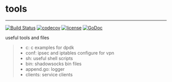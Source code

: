 # tools
---

[![Build Status](https://travis-ci.org/dilfish/tools.svg?branch=master)](https://travis-ci.org/dilfish/tools)
[![codecov](https://codecov.io/gh/dilfish/tools/branch/master/graph/badge.svg)](https://codecov.io/gh/dilfish/tools)
[![license](https://img.shields.io/github/license/mashape/apistatus.svg)](github.com/dilfish/tools)
[![GoDoc](https://godoc.org/github.com/dilfish/tools?status.svg)](https://godoc.org/github.com/dilfish/tools)

useful tools and files

>* c: c examples for dpdk
>* conf: ipsec and iptables configure for vpn
>* sh: useful shell scripts
>* bin: shadowsocks bin files
>* append.go: logger
>* clients: service clients
